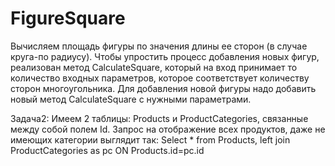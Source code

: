 # FigureSquare
Вычисляем площадь фигуры по значения длины ее сторон (в случае круга-по радиусу).
Чтобы упростить процесс добавления новых фигур, реализован метод CalculateSquare, который на вход принимает то количество входных параметров, которое соответствует количеству сторон многоугольника.
Для добавления новой фигуры надо добавить новый метод CalculateSquare с нужными параметрами.

Задача2:
Имеем 2 таблицы: Products и ProductCategories, связанные между собой полем Id.
Запрос на отображение всех продуктов, даже не имеющих категории выглядит так:
Select * from Products,
left join ProductCategories as pc ON Products.id=pc.id
